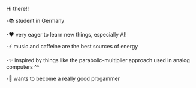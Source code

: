  Hi there!! 


-📚 student in Germany

-♥ very eager to learn new things, especially AI!

-⚡ music and caffeine are the best sources of energy

-✨ inspired by things like the parabolic-multiplier approach used in analog computers ^^

-👾 wants to become a really good progammer 


<!--
**FragNichtWasFuerSaft/FragNichtWasFuerSaft** is a ✨ _special_ ✨ repository because its `README.md` (this file) appears on your GitHub profile.

Here are some ideas to get you started:

- 🔭 I’m currently working on ...
- 🌱 I’m currently learning ...
- 👯 I’m looking to collaborate on ...
- 🤔 I’m looking for help with ...
- 💬 Ask me about ...
- 📫 How to reach me: ...
- 😄 Pronouns: ...
- ⚡ Fun fact: ...
-->
